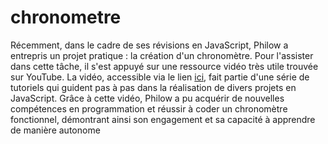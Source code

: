 # chronometre

Récemment, dans le cadre de ses révisions en JavaScript, Philow a entrepris un projet pratique : la création d'un chronomètre. Pour l'assister dans cette tâche, il s'est appuyé sur une ressource vidéo très utile trouvée sur YouTube. La vidéo, accessible via le lien [ici](https://www.youtube.com/watch?v=hNwGsyjfTL4&list=PLuMW20nBgcbpUuBu8DUMvBN3rXtHDHGGz&index=1&pp=iAQB), fait partie d'une série de tutoriels qui guident pas à pas dans la réalisation de divers projets en JavaScript. Grâce à cette vidéo, Philow a pu acquérir de nouvelles compétences en programmation et réussir à coder un chronomètre fonctionnel, démontrant ainsi son engagement et sa capacité à apprendre de manière autonome
